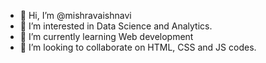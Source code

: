 - 👋 Hi, I’m @mishravaishnavi
- 👀 I’m interested in Data Science and Analytics.
- 🌱 I’m currently learning Web development
- 💞️ I’m looking to collaborate on HTML, CSS and JS codes.


<!---
mishravaishnavi/mishravaishnavi is a ✨ special ✨ repository because its `README.md` (this file) appears on your GitHub profile.
You can click the Preview link to take a look at your changes.
--->
